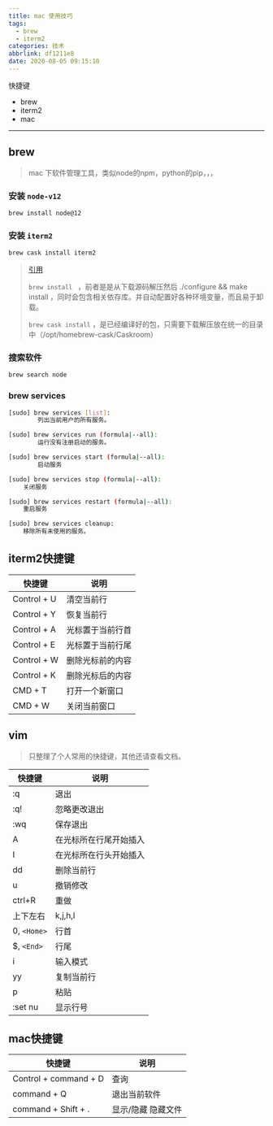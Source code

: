 ```yaml
---
title: mac 使用技巧
tags:
  - brew
  - iterm2
categories: 技术
abbrlink: df1211e8
date: 2020-08-05 09:15:10
---
```


快捷键

- brew
- iterm2
- mac

---

<!-- more -->



## brew

> mac 下软件管理工具，类似node的npm，python的pip，，，



### 安装 `node-v12`

```bash
brew install node@12
```

### 安装 `iterm2`

```bash
brew cask install iterm2
```



> [引用](https://www.zhihu.com/question/22624898/answer/22782144)
>
> `brew install ` ，前者是是从下载源码解压然后 ./configure && make install ，同时会包含相关依存库。并自动配置好各种环境变量，而且易于卸载。
>
>  `brew cask install` ，是已经编译好的包，只需要下载解压放在统一的目录中（/opt/homebrew-cask/Caskroom）



### 搜索软件

```bash
brew search node
```



### brew services

```bash
[sudo] brew services [list]:
		列出当前用户的所有服务。

[sudo] brew services run (formula|--all):
		运行没有注册启动的服务。

[sudo] brew services start (formula|--all):
		启动服务

[sudo] brew services stop (formula|--all):
    关闭服务

[sudo] brew services restart (formula|--all):
    重启服务

[sudo] brew services cleanup:
    移除所有未使用的服务。

```



## iterm2快捷键

| 快捷键      | 说明             |
| ----------- | ---------------- |
| Control + U | 清空当前行       |
| Control + Y | 恢复当前行       |
| Control + A | 光标置于当前行首 |
| Control + E | 光标置于当前行尾 |
| Control + W | 删除光标前的内容 |
| Control + K | 删除光标后的内容 |
| CMD + T     | 打开一个新窗口   |
| CMD + W     | 关闭当前窗口     |



## vim

> 只整理了个人常用的快捷键，其他还请查看文档。

| 快捷键       | 说明                   |
| ------------ | ---------------------- |
| :q           | 退出                   |
| :q!          | 忽略更改退出           |
| :wq          | 保存退出               |
| A            | 在光标所在行尾开始插入 |
| I            | 在光标所在行头开始插入 |
| dd           | 删除当前行             |
| u            | 撤销修改               |
| ctrl+R       | 重做                   |
| 上下左右     | k,j,h,l                |
| 0,  `<Home>` | 行首                   |
| $, `<End>`   | 行尾                   |
| i            | 输入模式               |
| yy           | 复制当前行             |
| p            | 粘贴                   |
| :set nu      | 显示行号               |



## mac快捷键

| 快捷键                | 说明               |
| --------------------- | ------------------ |
| Control + command + D | 查询               |
| command + Q           | 退出当前软件       |
| command + Shift + .   | 显示/隐藏 隐藏文件 |
